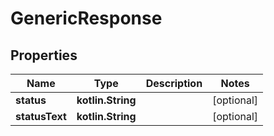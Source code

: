 
# GenericResponse

## Properties
Name | Type | Description | Notes
------------ | ------------- | ------------- | -------------
**status** | **kotlin.String** |  |  [optional]
**statusText** | **kotlin.String** |  |  [optional]



